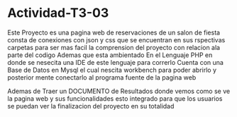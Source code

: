 # Actividad-T3-03
Este Proyecto es una pagina web de reservaciones de un salon de fiesta 
consta de conexiones con json y css que se encuentran en sus rspectivas carpetas  para ser mas facil la comprension del proyecto con relacion ala parte del codigo
Ademas que esta ambientado En el Lenguaje PHP en donde se nesecita una IDE de este lenguaje para correrlo
Cuenta con una Base de Datos en Mysql el cual nescita  workbench para poder abrirlo y posterior mente conectarlo al programa fuente de la pagina web 

Ademas de Traer un DOCUMENTO de Resultados donde vemos como se ve la pagina web y sus funcionalidades esto integrado para que los usuarios se puedan ver la finalizacion del proyecto en su totalidad

